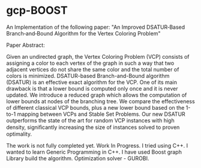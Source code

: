 # gcp-BOOST
An Implementation of the following paper:
"An Improved DSATUR‐Based Branch‐and‐Bound Algorithm for the Vertex Coloring Problem"

Paper Abstract:

Given an undirected graph, the Vertex Coloring Problem (VCP) consists of assigning a color to each vertex of the graph in such a way that two adjacent vertices do not share the same color and the total number of colors is minimized. DSATUR-based Branch-and-Bound algorithm (DSATUR) is an effective exact algorithm for the VCP. One of its main drawback is that a lower bound is computed only once and it is never updated. We introduce a reduced graph which allows the computation of lower bounds at nodes of the branching tree. We compare the effectiveness of different classical VCP bounds, plus a new lower bound based on the 1-to-1 mapping between VCPs and Stable Set Problems. Our new DSATUR outperforms the state of the art for random VCP instances with high density, signiﬁcantly increasing the size of instances solved to proven optimality.


The work is not fully completed yet. Work In Progress.
I tried using C++. I wanted to learn Generic Programming in C++. I have used Boost graph Library build the algorithm.
Optimization solver - GUROBI.
